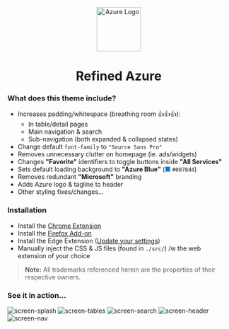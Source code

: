 <p align="center"><img src="https://user-images.githubusercontent.com/459713/61894766-154fc480-aedf-11e9-8709-366969aafee4.png" alt="Azure Logo" width="100px"></p>

<h1 align="center">Refined Azure</h1>

### What does this theme include?

- Increases padding/whitespace  (breathing room 👍👍👍):
  - In table/detail pages
  - Main navigation & search
  - Sub-navigation (both expanded & collapsed states)
- Change default `font-family` to `"Source Sans Pro"`
- Removes unnecessary clutter on homepage (ie. ads/widgets)
- Changes **"Favorite"** identifiers to toggle buttons inside **"All Services"**
- Sets default loading background to **"Azure Blue"** (<span style="color:#0078d4;">■</span> `#0078d4`)
- Removes redundant **"Microsoft"** branding
- Adds Azure logo & tagline to header
- Other styling fixes/changes...

### Installation
- Install the [Chrome Extension](https://chrome.google.com/webstore/detail/lnlpbocclenkbodommljgkegehadjocp/publish-review?hl=en)
- Install the [Firefox Add-on]()
- Install the Edge Extension ([Update your settings](https://pureinfotech.com/install-chrome-extension-chromium-edge/))
- Manually inject the CSS & JS files (found in `./src/`) /w the web extension of your choice

> **Note:** All trademarks referenced herein are the properties of their respective owners.

### See it in action...

![screen-splash](https://user-images.githubusercontent.com/459713/61894487-880c7000-aede-11e9-9a45-5c5046c716db.jpg)
![screen-tables](https://user-images.githubusercontent.com/459713/61894486-8773d980-aede-11e9-9b81-cc9e60883455.jpg)
![screen-search](https://user-images.githubusercontent.com/459713/61894488-880c7000-aede-11e9-907c-0b435f90ace2.jpg)
![screen-header](https://user-images.githubusercontent.com/459713/61894490-880c7000-aede-11e9-9625-1e0d61646df6.jpg)
![screen-nav](https://user-images.githubusercontent.com/459713/61894489-880c7000-aede-11e9-8a50-2352f1cf1174.jpg)
